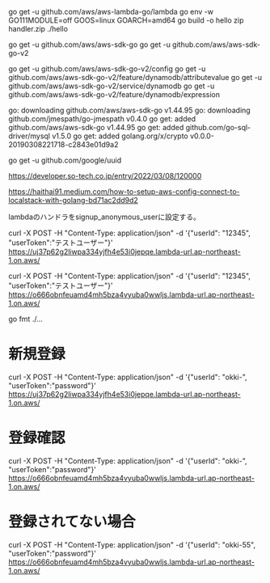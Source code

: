 go get -u github.com/aws/aws-lambda-go/lambda
go env -w GO111MODULE=off
GOOS=linux GOARCH=amd64 go build -o hello
zip handler.zip ./hello

go get -u github.com/aws/aws-sdk-go
go get -u github.com/aws/aws-sdk-go-v2

go get -u github.com/aws/aws-sdk-go-v2/config
go get -u github.com/aws/aws-sdk-go-v2/feature/dynamodb/attributevalue
go get -u github.com/aws/aws-sdk-go-v2/service/dynamodb
go get -u github.com/aws/aws-sdk-go-v2/feature/dynamodb/expression

go: downloading github.com/aws/aws-sdk-go v1.44.95
go: downloading github.com/jmespath/go-jmespath v0.4.0
go get: added github.com/aws/aws-sdk-go v1.44.95
go get: added github.com/go-sql-driver/mysql v1.5.0
go get: added golang.org/x/crypto v0.0.0-20190308221718-c2843e01d9a2


go get -u github.com/google/uuid


https://developer.so-tech.co.jp/entry/2022/03/08/120000

https://haithai91.medium.com/how-to-setup-aws-config-connect-to-localstack-with-golang-bd71ac2dd9d2





lambdaのハンドラをsignup_anonymous_userに設定する。

curl -X POST -H "Content-Type: application/json" -d '{"userId": "12345", "userToken":"テストユーザー"}' https://uj37p62g2liwpa334yjfh4e53i0jepqe.lambda-url.ap-northeast-1.on.aws/


curl -X POST -H "Content-Type: application/json" -d '{"userId": "12345", "userToken":"テストユーザー"}' https://o666obnfeuamd4mh5bza4vyuba0wwljs.lambda-url.ap-northeast-1.on.aws/



go fmt ./...


# 新規登録
curl -X POST -H "Content-Type: application/json" -d '{"userId": "okki-", "userToken":"password"}' https://uj37p62g2liwpa334yjfh4e53i0jepqe.lambda-url.ap-northeast-1.on.aws/

# 登録確認
curl -X POST -H "Content-Type: application/json" -d '{"userId": "okki-", "userToken":"password"}' https://o666obnfeuamd4mh5bza4vyuba0wwljs.lambda-url.ap-northeast-1.on.aws/

# 登録されてない場合
curl -X POST -H "Content-Type: application/json" -d '{"userId": "okki-55", "userToken":"password"}' https://o666obnfeuamd4mh5bza4vyuba0wwljs.lambda-url.ap-northeast-1.on.aws/
